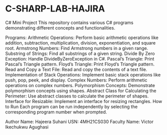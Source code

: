 # C-SHARP-LAB-HAJIRA
C# Mini Project
This repository contains various C# programs demonstrating different concepts and functionalities.

Programs:
Arithmetic Operations:
Perform basic arithmetic operations like addition, subtraction, multiplication, division, exponentiation, and square root.
Armstrong Numbers:
Find Armstrong numbers in a given range.
Substring of Strings:
Find all substrings of a given string.
Divide By Zero Exception:
Handle DivideByZeroException in C#.
Pascal’s Triangle:
Print Pascal’s Triangle pattern.
Floyd’s Triangle:
Print Floyd’s Triangle pattern.
Read and Copy a Text File:
Read and copy the contents of a text file.
Implementation of Stack Operations:
Implement basic stack operations like push, pop, peek, and display.
Complex Numbers:
Perform arithmetic operations on complex numbers.
Polymorphism Concepts:
Demonstrate polymorphism concepts using shapes.
Abstract Class for Calculating the Perimeter:
Use abstract classes to calculate the perimeter of shapes.
Interface for Resizable:
Implement an interface for resizing rectangles.
How to Run
Each program can be run independently by selecting the corresponding program number when prompted.

Author
Name: Hajeera Suhani
USN: 4MH21CS030
Faculty Name: Victor Ikechukwu Agughasi


